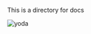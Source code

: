   This is a directory for docs

![yoda](https://www.looper.com/img/gallery/yodas-story-explained/intro-1675881384.jpg)
